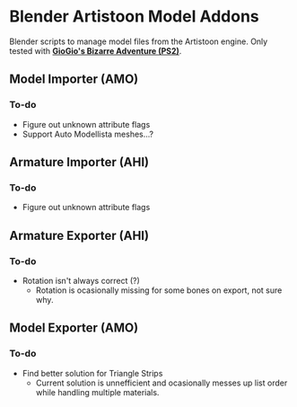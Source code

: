 # Blender Artistoon Model Addons
Blender scripts to manage model files from the Artistoon engine. Only tested with [**GioGio's Bizarre Adventure (PS2)**](https://jojowiki.com/GioGio%27s_Bizarre_Adventure).<br>

## Model Importer (AMO)
### To-do
- Figure out unknown attribute flags
- Support Auto Modellista meshes...?

## Armature Importer (AHI)
### To-do
- Figure out unknown attribute flags

## Armature Exporter (AHI)
### To-do
- Rotation isn't always correct (?)
  - Rotation is ocasionally missing for some bones on export, not sure why.

## Model Exporter (AMO)
### To-do
- Find better solution for Triangle Strips
  - Current solution is unnefficient and ocasionally messes up list order while handling multiple materials.

